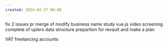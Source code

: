 ```yaml
---
created: 2024-02-27 00:08
---
```

fix 2 issues
pr merge of modify business name
study vue.js
video screening complete of uplers
data structure prepartion for revault and make a plan

VAT 
freelancing accounts

